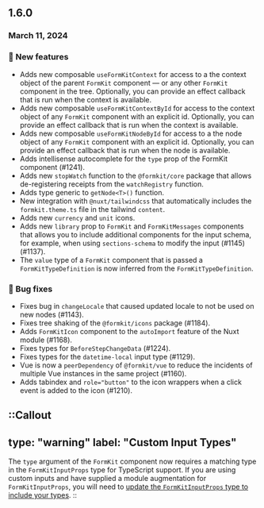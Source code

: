 ## 1.6.0

### March 11, 2024

### 💪 New features

- Adds new composable `useFormKitContext` for access to a the context object of the parent `FormKit` component — or any other `FormKit` component in the tree. Optionally, you can provide an effect callback that is run when the context is available.
- Adds new composable `useFormKitContextById` for access to the context object of any `FormKit` component with an explicit id. Optionally, you can provide an effect callback that is run when the context is available.
- Adds new composable `useFormKitNodeById` for access to a the node object of any `FormKit` component with an explicit id. Optionally, you can provide an effect callback that is run when the node is available.
- Adds intellisense autocomplete for the `type` prop of the FormKit component (#1241).
- Adds new `stopWatch` function to the `@formkit/core` package that allows de-registering receipts from the `watchRegistry` function.
- Adds type generic to `getNode<T>()` function.
- New integration with `@nuxt/tailwindcss` that automatically includes the `formkit.theme.ts` file in the tailwind `content`.
- Adds new `currency` and `unit` icons.
- Adds new `library` prop to `FormKit` and `FormKitMessages` components that allows you to include additional components for the input schema, for example, when using `sections-schema` to modify the input (#1145) (#1137).
- The `value` type of a `FormKit` component that is passed a `FormKitTypeDefinition` is now inferred from the `FormKitTypeDefinition`.

### 🐛 Bug fixes

- Fixes bug in `changeLocale` that caused updated locale to not be used on new nodes (#1143).
- Fixes tree shaking of the `@formkit/icons` package (#1184).
- Adds `FormKitIcon` component to the `autoImport` feature of the Nuxt module (#1168).
- Fixes types for `BeforeStepChangeData` (#1224).
- Fixes types for the `datetime-local` input type (#1129).
- Vue is now a `peerDependency` of `@formkit/vue` to reduce the incidents of multiple Vue instances in the same project (#1160).
- Adds tabindex and `role="button"` to the icon wrappers when a click event is added to the icon (#1210).


::Callout
---
type: "warning"
label: "Custom Input Types"
---
The `type` argument of the `FormKit` component now requires a matching type in the `FormKitInputProps` type for TypeScript support. If you are using custom inputs and have supplied a module augmentation for `FormKitInputProps`, you will need to [update the `FormKitInputProps` type to include your types](/essentials/custom-inputs.md).
::

